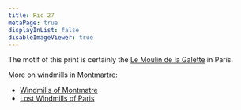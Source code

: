 ```yaml
---
title: Ric 27
metaPage: true
displayInList: false
disableImageViewer: true
---
```


The motif of this print is certainly the [Le Moulin de la Galette](https://en.wikipedia.org/wiki/Moulin_de_la_Galette) in Paris.

More on windmills in Montmartre:
* [Windmills of Montmatre](https://frenchmoments.eu/windmills-of-montmartre-paris/)
* [Lost Windmills of Paris](https://www.solosophie.com/lost-paris-windmills/)
